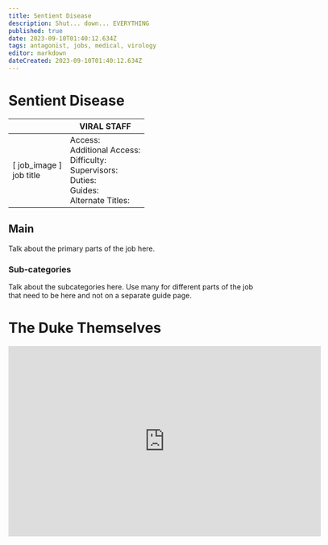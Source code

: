 ```yaml
---
title: Sentient Disease
description: Shut... down... EVERYTHING
published: true
date: 2023-09-10T01:40:12.634Z
tags: antagonist, jobs, medical, virology
editor: markdown
dateCreated: 2023-09-10T01:40:12.634Z
---
```


# Sentient Disease

|                             | VIRAL STAFF                                                                                   |
|-----------------------------|----------------------------------------------------------------------------------------------|
| \[ job_image ]<br>job title | Access:<br>Additional Access:<br>Difficulty:<br>Supervisors:<br>Duties:<br>Guides:<br>Alternate Titles: |

## Main 
Talk about the primary parts of the job here.


### Sub-categories
Talk about the subcategories here. Use many for different parts of the job that need to be here and not on a separate guide page.

# The Duke Themselves
<iframe src="https://player.twitch.tv/?channel=thedukeofook&parent=wiki.monkestation.com" frameborder="0" allowfullscreen="true" scrolling="no" height="378" width="620"></iframe>